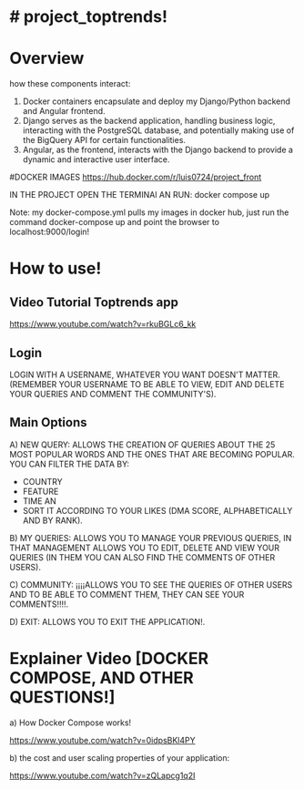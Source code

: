﻿# # project_toptrends!

# Overview
how these components interact:
1) Docker containers encapsulate and deploy my Django/Python backend and Angular frontend.
2) Django serves as the backend application, handling business logic, interacting with the PostgreSQL database, and potentially making use of the BigQuery API for certain functionalities.
3) Angular, as the frontend, interacts with the Django backend to provide a dynamic and interactive user interface.

#DOCKER IMAGES
https://hub.docker.com/r/luis0724/project_front

IN THE PROJECT OPEN THE TERMINAl AN RUN:
docker compose up

Note: my docker-compose.yml pulls my images in docker hub, just run the command docker-compose up and point the browser to localhost:9000/login!

# How to use!

## Video Tutorial Toptrends app

https://www.youtube.com/watch?v=rkuBGLc6_kk

## Login

LOGIN WITH A USERNAME, WHATEVER YOU WANT DOESN'T MATTER.
(REMEMBER YOUR USERNAME TO BE ABLE TO VIEW, EDIT AND DELETE YOUR QUERIES AND COMMENT THE COMMUNITY'S).

## Main Options
A) NEW QUERY:   ALLOWS THE CREATION OF QUERIES ABOUT THE 25 MOST POPULAR WORDS AND THE ONES THAT ARE BECOMING POPULAR. YOU CAN FILTER THE DATA BY:

 - COUNTRY 
 - FEATURE 
 - TIME AN 
 - SORT IT ACCORDING TO YOUR LIKES (DMA SCORE, ALPHABETICALLY AND BY RANK).

B) MY QUERIES:  ALLOWS YOU TO MANAGE YOUR PREVIOUS QUERIES, IN THAT MANAGEMENT ALLOWS YOU TO EDIT, DELETE AND VIEW YOUR QUERIES (IN THEM YOU CAN ALSO FIND THE COMMENTS OF OTHER USERS).

C) COMMUNITY:  ¡¡¡¡ALLOWS YOU TO SEE THE QUERIES OF OTHER USERS AND TO BE ABLE TO COMMENT THEM, THEY CAN SEE YOUR COMMENTS!!!!.

D) EXIT:        ALLOWS YOU TO EXIT THE APPLICATION!.


# Explainer Video [DOCKER COMPOSE, AND OTHER QUESTIONS!]

a) How Docker Compose works!


https://www.youtube.com/watch?v=0idpsBKl4PY


b) the cost and user scaling properties of your application:

https://www.youtube.com/watch?v=zQLapcg1q2I



